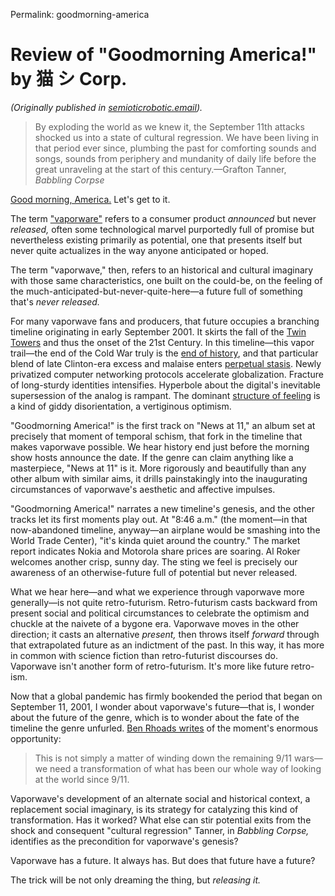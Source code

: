 Permalink: goodmorning-america

# Review of "Goodmorning America!" by 猫 シ Corp.

_(Originally published in [semioticrobotic.email](http://semioticrobotic.email))._

> By exploding the world as we knew it, the September 11th attacks shocked us into a state of cultural regression. We have been living in that period ever since, plumbing the past for comforting sounds and songs, sounds from periphery and mundanity of daily life before the great unraveling at the start of this century.—Grafton Tanner, _Babbling Corpse_

[Good morning, America.](https://news-at-11.bandcamp.com/track/goodmorning-america) Let's get to it.

The term ["vaporware"](https://en.wikipedia.org/wiki/Vaporware) refers to a consumer product _announced_ but never _released,_ often some technological marvel purportedly full of promise but nevertheless existing primarily as potential, one that presents itself but never quite actualizes in the way anyone anticipated or hoped.

The term "vaporwave," then, refers to an historical and cultural imaginary with those same characteristics, one built on the could-be, on the feeling of the much-anticipated-but-never-quite-here—a future full of something that's _never released._

For many vaporwave fans and producers, that future occupies a branching timeline originating in early September 2001. It skirts the fall of the [Twin Towers](https://web.archive.org/web/20010911200318/http://www.cnn.com/) and thus the onset of the 21st Century. In this timeline—this vapor trail—the end of the Cold War truly is the [end of history](https://en.wikipedia.org/wiki/End\_of\_history\#Francis\_Fukuyama), and that particular blend of late Clinton-era excess and malaise enters [perpetual stasis](https://web.archive.org/web/20010911061337/https://www.yahoo.com/). Newly privatized computer networking protocols accelerate globalization. Fracture of long-sturdy identities intensifies. Hyperbole about the digital's inevitable supersession of the analog is rampant. The dominant [structure of feeling](https://www.oxfordreference.com/view/10.1093/oi/authority.20110803100538488) is a kind of giddy disorientation, a vertiginous optimism.

"Goodmorning America!" is the first track on "News at 11," an album set at precisely that moment of temporal schism, that fork in the timeline that makes vaporwave possible. We hear history end just before the morning show hosts announce the date. If the genre can claim anything like a masterpiece, "News at 11" is it. More rigorously and beautifully than any other album with similar aims, it drills painstakingly into the inaugurating circumstances of vaporwave's aesthetic and affective impulses.

"Goodmorning America!" narrates a new timeline's genesis, and the other tracks let its first moments play out. At "8:46 a.m." (the moment—in that now-abandoned timeline, anyway—an airplane would be smashing into the World Trade Center), "it's kinda quiet around the country." The market report indicates Nokia and Motorola share prices are soaring. Al Roker welcomes another crisp, sunny day. The sting we feel is precisely our awareness of an otherwise-future full of potential but never released.

What we hear here—and what we experience through vaporwave more generally—is not quite retro-futurism. Retro-futurism casts backward from present social and political circumstances to celebrate the optimism and chuckle at the naivete of a bygone era. Vaporwave moves in the other direction; it casts an alternative _present,_ then throws itself _forward_ through that extrapolated future as an indictment of the past. In this way, it has more in common with science fiction than retro-futurist discourses do. Vaporwave isn't another form of retro-futurism. It's more like future retro-ism.

Now that a global pandemic has firmly bookended the period that began on September 11, 2001, I wonder about vaporwave's future—that is, I wonder about the future of the genre, which is to wonder about the fate of the timeline the genre unfurled. [Ben Rhoads writes](https://www.theatlantic.com/ideas/archive/2020/04/its-not-september-12-anymore/609502/) of the moment's enormous opportunity:

> This is not simply a matter of winding down the remaining 9/11 wars—we need a transformation of what has been our whole way of looking at the world since 9/11.

Vaporwave's development of an alternate social and historical context, a replacement social imaginary, is its strategy for catalyzing this kind of transformation. Has it worked?  What else can stir potential exits from the shock and consequent "cultural regression" Tanner, in _Babbling Corpse,_ identifies as the precondition for vaporwave's genesis?

Vaporwave has a future. It always has. But does that future have a future?

The trick will be not only dreaming the thing, but _releasing it._

